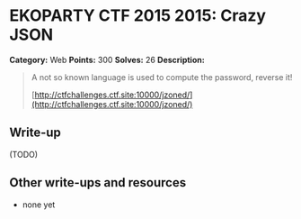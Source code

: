 # EKOPARTY CTF 2015 2015: Crazy JSON

**Category:** Web
**Points:** 300
**Solves:** 26
**Description:**

> A not so known language is used to compute the password, reverse it!
>
> [http://ctfchallenges.ctf.site:10000/jzoned/](http://ctfchallenges.ctf.site:10000/jzoned/)


## Write-up

(TODO)

## Other write-ups and resources

* none yet
